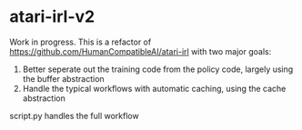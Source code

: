 # atari-irl-v2

Work in progress. This is a refactor of https://github.com/HumanCompatibleAI/atari-irl with two major goals:
1. Better seperate out the training code from the policy code, largely using the buffer abstraction
2. Handle the typical workflows with automatic caching, using the cache abstraction

script.py handles the full workflow
